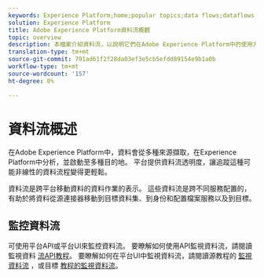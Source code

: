 ```yaml
---
keywords: Experience Platform;home;popular topics;data flows;dataflows;data;monitoring;monitor dataflows;monitor data flows;monitor;monitoring dataflows;monitoring data flows;flow;flow service;
solution: Experience Platform
title: Adobe Experience Platform資料流概觀
topic: overview
description: 本檔案介紹資料流，以說明它們在Adobe Experience Platform中的使用方式。
translation-type: tm+mt
source-git-commit: 791ad61f2f28da03ef3e5cb5efdd89154e9b1a0b
workflow-type: tm+mt
source-wordcount: '157'
ht-degree: 0%

---
```



# 資料流概述

在Adobe Experience Platform中，資料會從多種來源擷取，在Experience Platform中分析，並啟動至多種目的地。 平台提供資料流透明度，讓追蹤這種可能非線性的資料流程變得更輕鬆。

資料流是跨平台移動資料的資料作業的表示。 這些資料流是跨不同服務配置的，有助於將資料從源連接器移動到目標資料集、到身份和配置檔案服務以及到目標。

## 監控資料流

可使用平台API或平台UI來監控資料流。 要瞭解如何使用API監視資料流，請閱讀監視資料 [流API教程](./api/monitor.md)。 要瞭解如何在平台UI中監視資料流，請閱讀源教程的 [監視資料流](./ui/monitor-sources.md) ，或目標 [教程的監視資料流](./ui/monitor-destinations.md)。